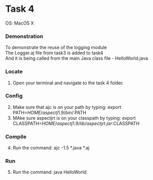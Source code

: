 # Task 4
OS: MacOS X

### Demonstration
To demonstrate the reuse of the logging module  
The Logger.aj file from task3 is added to task4  
And it is being called from the main Java class file - HelloWorld.java

### Locate
1. Open your terminal and navigate to the task 4 folder.  

### Config
2. Make sure that ajc is on your path by typing: export PATH=$HOME/aspectj1.9/bin/:$PATH  
3. MAke sure aspectjrt is on your classpath by typing: export CLASSPATH=$HOME/aspectj1.9/lib/aspectjrt.jar:$CLASSPATH  

### Compile
4. Run the command: ajc -1.5 \*.java \*.aj

### Run
5. Run the command: java HelloWorld  
